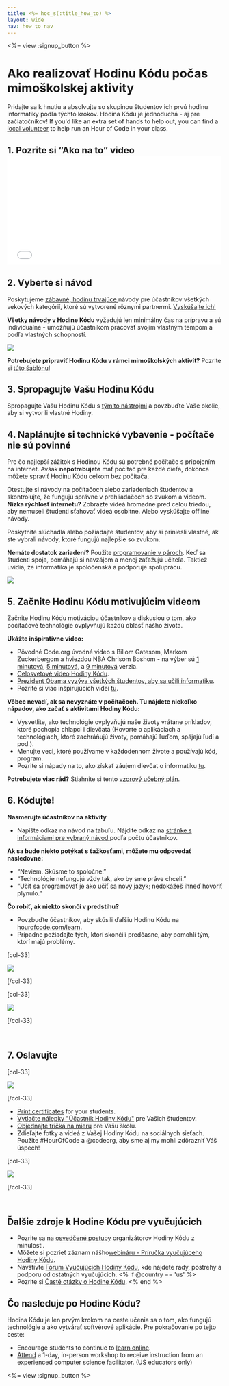 ```yaml
---
title: <%= hoc_s(:title_how_to) %>
layout: wide
nav: how_to_nav
---
```

<%= view :signup_button %>

# Ako realizovať Hodinu Kódu počas mimoškolskej aktivity

Pridajte sa k hnutiu a absolvujte so skupinou študentov ich prvú hodinu informatiky podľa týchto krokov. Hodina Kódu je jednoduchá - aj pre začiatočníkov! If you'd like an extra set of hands to help out, you can find a [local volunteer](<%= codeorg_url('/volunteer/local') %>) to help run an Hour of Code in your class.

## 1. Pozrite si “Ako na to” video <iframe width="500" height="255" src="//www.youtube.com/embed/SrnvvWDm73k" frameborder="0" allowfullscreen mark="crwd-mark"></iframe> 

## 2. Vyberte si návod

Poskytujeme [ zábavné, hodinu trvajúce ](<%= resolve_url('/learn') %>) návody pre účastníkov všetkých vekových kategórií, ktoré sú vytvorené rôznymi partnermi. [Vyskúšajte ich!](<%= resolve_url('/learn') %>)

**Všetky návody v Hodine Kódu** vyžadujú len minimálny čas na prípravu a sú individuálne - umožňujú účastníkom pracovať svojim vlastným tempom a podľa vlastných schopností.

[![](/images/fit-700/tutorials.png)](<%= resolve_url('/learn') %>)

**Potrebujete pripraviť Hodinu Kódu v rámci mimoškolských aktivít?** Pozrite si [ túto šablónu](/files/AfterschoolEducatorLessonPlanOutline.docx)!

## 3. Spropagujte Vašu Hodinu Kódu

Spropagujte Vašu Hodinu Kódu s [týmito nástrojmi](<%= resolve_url('/promote/resources') %>) a povzbuďte Vaše okolie, aby si vytvorili vlastné Hodiny.

## 4. Naplánujte si technické vybavenie - počítače nie sú povinné

Pre čo najlepší zážitok s Hodinou Kódu sú potrebné počítače s pripojením na internet. Avšak **nepotrebujete** mať počítač pre každé dieťa, dokonca môžete spraviť Hodinu Kódu celkom bez počítača.

Otestujte si návody na počítačoch alebo zariadeniach študentov a skontrolujte, že fungujú správne v prehliadačoch so zvukom a videom. **Nízka rýchlosť internetu?** Zobrazte videá hromadne pred celou triedou, aby nemuseli študenti sťahovať videá osobitne. Alebo vyskúšajte offline návody.

Poskytnite slúchadlá alebo požiadajte študentov, aby si priniesli vlastné, ak ste vybrali návody, ktoré fungujú najlepšie so zvukom.

**Nemáte dostatok zariadení?** Použite [ programovanie v pároch](https://www.youtube.com/watch?v=vgkahOzFH2Q). Keď sa študenti spoja, pomáhajú si navzájom a menej zaťažujú učiteľa. Taktiež uvidia, že informatika je spoločenská a podporuje spoluprácu.

<img src="/images/fit-350/group_ipad.jpg" />

## 5. Začnite Hodinu Kódu motivujúcim videom

Začnite Hodinu Kódu motiváciou účastníkov a diskusiou o tom, ako počítačové technológie ovplyvňujú každú oblasť nášho života.

**Ukážte inšpiratívne video:**

- Pôvodné Code.org úvodné video s Billom Gatesom, Markom Zuckerbergom a hviezdou NBA Chrisom Boshom - na výber sú [1 minutová](https://www.youtube.com/watch?v=qYZF6oIZtfc), [5 minutová](https://www.youtube.com/watch?v=nKIu9yen5nc), a [9 minutová](https://www.youtube.com/watch?v=dU1xS07N-FA) verzia.
- [Celosvetové video Hodiny Kódu](https://www.youtube.com/watch?v=KsOIlDT145A).
- [Prezident Obama vyzýva všetkých študentov, aby sa učili informatiku](https://www.youtube.com/watch?v=6XvmhE1J9PY).
- Pozrite si viac inšpirujúcich videí [tu](https://www.youtube.com/playlist?list=PLzdnOPI1iJNfpD8i4Sx7U0y2MccnrNZuP).

**Vôbec nevadí, ak sa nevyznáte v počítačoch. Tu nájdete niekoľko nápadov, ako začať s aktivitami Hodiny Kódu:**

- Vysvetlite, ako technológie ovplyvňujú naše životy vrátane príkladov, ktoré pochopia chlapci i dievčatá (Hovorte o aplikáciach a technológiach, ktoré zachráňujú životy, pomáhajú ľuďom, spájajú ľudí a pod.).
- Menujte veci, ktoré používame v každodennom živote a používajú kód, program.
- Pozrite si nápady na to, ako získať záujem dievčat o informatiku [tu](<%= resolve_url('https://code.org/girls') %>).

**Potrebujete viac rád?** Stiahnite si tento [vzorový učebný plán](/files/AfterschoolEducatorLessonPlanOutline.docx).

## 6. Kódujte!

**Nasmerujte účastníkov na aktivity**

- Napíšte odkaz na návod na tabuľu. Nájdite odkaz na [stránke s informáciami pre vybraný návod ](<%= resolve_url('/learn') %>) podľa počtu účastníkov.

**Ak sa bude niekto potýkať s ťažkosťami, môžete mu odpovedať nasledovne:**

- “Neviem. Skúsme to spoločne.”
- “Technológie nefungujú vždy tak, ako by sme práve chceli.”
- “Učiť sa programovať je ako učiť sa nový jazyk; nedokážeš ihneď hovoriť plynulo.”

**Čo robiť, ak niekto skončí v predstihu?**

- Povzbuďte účastníkov, aby skúsili ďaľšiu Hodinu Kódu na [hourofcode.com/learn](<%= resolve_url('/learn') %>).
- Prípadne požiadajte tých, ktorí skončili predčasne, aby pomohli tým, ktorí majú problémy.

[col-33]

![](/images/fit-250/highschoolgirls.jpeg)

[/col-33]

[col-33]

![](/images/fit-300/group_ar.jpg)

[/col-33]

<p style="clear:both">&nbsp;</p>

## 7. Oslavujte

[col-33]

![](/images/fit-300/boy-certificate.jpg)

[/col-33]

- [Print certificates](<%= codeorg_url('/certificates') %>) for your students.
- [Vytlačte nálepky "Účastník Hodiny Kódu"](<%= resolve_url('/promote/resources#stickers') %>) pre Vašich študentov.
- [Objednajte tričká na mieru](http://blog.code.org/post/132608499493/hour-of-code-shirts-and-more) pre Vašu školu.
- Zdieľajte fotky a videá z Vašej Hodiny Kódu na sociálnych sieťach. Použite #HourOfCode a @codeorg, aby sme aj my mohli zdôrazniť Váš úspech!

[col-33]

![](/images/fit-260/highlight-certificates.jpg)

[/col-33]

<p style="clear:both">&nbsp;</p>

## Ďalšie zdroje k Hodine Kódu pre vyučujúcich

- Pozrite sa na [osvedčené postupy](http://www.slideshare.net/TeachCode/hour-of-code-best-practices-for-successful-educators-51273466) organizátorov Hodiny Kódu z minulosti.
- Môžete si pozrieť záznam nášho[webináru - Príručka vyučujúceho Hodiny Kódu](https://youtu.be/EJeMeSW2-Mw).
- Navštívte [Fórum Vyučujúcich Hodiny Kódu](http://forum.code.org/c/plc/hour-of-code), kde nájdete rady, postrehy a podporu od ostatných vyučujúcich. <% if @country == 'us' %>
- Pozrite si [Časté otázky o Hodine Kódu](https://support.code.org/hc/en-us/categories/200147083-Hour-of-Code). <% end %>

## Čo nasleduje po Hodine Kódu?

Hodina Kódu je len prvým krokom na ceste učenia sa o tom, ako fungujú technológie a ako vytvárať softvérové aplikácie. Pre pokračovanie po tejto ceste:

- Encourage students to continue to [learn online](<%= codeorg_url('/learn/beyond') %>).
- [Attend](<%= codeorg_url('/professional-development-workshops') %>) a 1-day, in-person workshop to receive instruction from an experienced computer science facilitator. (US educators only)

<%= view :signup_button %>